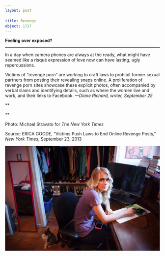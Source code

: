 ```yaml
---
layout: post

title: Revenge
object: 1727
---
```

**Feeling over exposed?**

****

In a day when camera phones are always at the ready, what might have seemed like a risqué expression of love now can have lasting, ugly repercussions.

Victims of “revenge porn” are working to craft laws to prohibit former sexual partners from posting their revealing snaps online. A proliferation of revenge porn sites showcase these explicit photos, often accompanied by verbal slams and identifying details, such as where the women live and work, and their links to Facebook. *—Diane Richard, writer, September 25*

**

**

Photo: Michael Stravato for *The New York Times* 

Source: ERICA GOODE, “Victims Push Laws to End Online Revenge Posts,” *New York Times*, September 23, 2013 

![](../images/13.09.25_Richard_RevengePornEDIT-1.jpeg)
